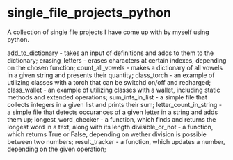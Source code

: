 # single_file_projects_python

A collection of single file projects I have come up with by myself using python. 

add_to_dictionary - takes an input of definitions and adds to them to the dictionary;
erasing_letters - erases characters at certain indexes, depending on the chosen function;
count_all_vowels - makes a dictionary of all vowels in a given string and presents their quantity;
class_torch - an example of utilizing classes with a torch that can be switchd on/off and recharged;
class_wallet - an example of utilizing classes with a wallet, including static methods and extended operations;
sum_ints_in_list - a simple file that collects integers in a given list and prints their sum;
letter_count_in_string - a simple file that detects occurances of a given letter in a string and adds them up;
longest_word_checker - a function, which finds and returns the longest word in a text, along with its length
divisible_or_not - a function, which returns True or False, depending on wether division is possible between two numbers;
result_tracker - a function, which updates a number, depending on the given operation;
